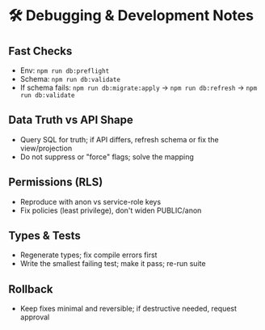 # 🛠️ Debugging & Development Notes

## Fast Checks
- Env: `npm run db:preflight`
- Schema: `npm run db:validate`
- If schema fails: `npm run db:migrate:apply` → `npm run db:refresh` → `npm run db:validate`

## Data Truth vs API Shape
- Query SQL for truth; if API differs, refresh schema or fix the view/projection
- Do not suppress or "force" flags; solve the mapping

## Permissions (RLS)
- Reproduce with anon vs service-role keys
- Fix policies (least privilege), don't widen PUBLIC/anon

## Types & Tests
- Regenerate types; fix compile errors first
- Write the smallest failing test; make it pass; re-run suite

## Rollback
- Keep fixes minimal and reversible; if destructive needed, request approval